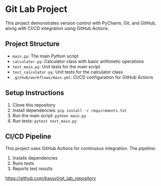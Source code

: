 # Git Lab Project

This project demonstrates version control with PyCharm, Git, and GitHub, along with CI/CD integration using GitHub Actions.

## Project Structure

- `main.py`: The main Python script
- `calculator.py`: Calculator class with basic arithmetic operations
- `test_main.py`: Unit tests for the main script
- `test_calculator.py`: Unit tests for the calculator class
- `.github/workflows/main.yml`: CI/CD configuration for GitHub Actions

## Setup Instructions

1. Clone this repository
2. Install dependencies: `pip install -r requirements.txt`
3. Run the main script: `python main.py`
4. Run tests: `pytest test_main.py`

## CI/CD Pipeline

This project uses GitHub Actions for continuous integration. The pipeline:

1. Installs dependencies
2. Runs tests
3. Reports test results

https://github.com/kassvl/git_lab_repository